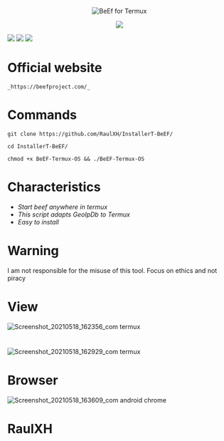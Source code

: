 <p align="center"><img 
title="BeEf for Termux"
src="https://img.shields.io/badge/BeEF-Termux-red?style=for-the-badge&logo=Github"
</p>



<p align="center"> <img src="https://thehackrspace.com/wp-content/uploads/2019/06/beef-350x350.png?raw=true"/></p>

![](https://img.shields.io/github/stars/RaulXH/InstallerT-BeEF?style=flat-square&logo=Github) ![](https://img.shields.io/github/license/RaulXH/InstallerT-BeEF?style=flat-square&logo=Github) ![](https://img.shields.io/badge/Created-RaulXH-orange?style=flat-square&logo=Github)
# Official website
```
_https://beefproject.com/_
```
# Commands
```
git clone https://github.com/RaulXH/InstallerT-BeEF/

cd InstallerT-BeEF/

chmod +x BeEF-Termux-OS && ./BeEF-Termux-OS

```
# Characteristics
* *_Start beef anywhere in termux_*
* *_This script adapts GeoIpDb to Termux_*
* *_Easy to install_*
# Warning
I am not responsible for the misuse of this tool.  Focus on ethics and not piracy
# View
![Screenshot_20210518_162356_com termux](https://user-images.githubusercontent.com/77165035/118725745-f9c15680-b7f5-11eb-87fa-86e4ee84f993.jpg)
#
![Screenshot_20210518_162929_com termux](https://user-images.githubusercontent.com/77165035/118726165-8d932280-b7f6-11eb-81d8-6ad535895e41.jpg)
# Browser
![Screenshot_20210518_163609_com android chrome](https://user-images.githubusercontent.com/77165035/118726642-393c7280-b7f7-11eb-9060-a3979ac6cc8c.jpg)

#
# RaulXH

